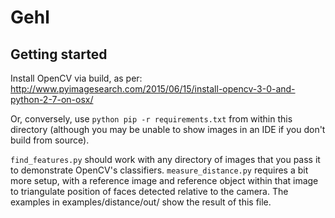 # Gehl

## Getting started
Install OpenCV via build, as per: http://www.pyimagesearch.com/2015/06/15/install-opencv-3-0-and-python-2-7-on-osx/

Or, conversely, use `python pip -r requirements.txt` from within this directory (although you may be unable to show images in an IDE if you don't build from source).

`find_features.py` should work with any directory of images that you pass it to demonstrate OpenCV's classifiers. `measure_distance.py` requires a bit more setup, with a reference image and reference object within that image to triangulate position of faces detected relative to the camera. The examples in examples/distance/out/ show the result of this file.

